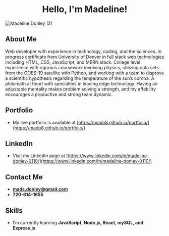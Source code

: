 <h1 align="center">Hello, I'm Madeline!</h1>

![Madeline Donley (2)](https://user-images.githubusercontent.com/88465484/137435745-96ce6aa8-e165-4924-a8ed-529e5634ea59.png)

## About Me

Web developer with experience in technology, coding, and the sciences. In progress certificate from University of Denver in full stack web technologies including HTML, CSS, JavaScript, and MERN stack. College level experience with rigorous coursework involving physics, utilizing data sets from the GOES-19 satellite with Python, and working with a team to disprove a scientific hypothesis regarding the temperature of the sun’s corona. A philomath at heart with specialties in leading edge technology. Having an adjustable mentality makes problem solving a strength, and my affability encourages a productive and strong team dynamic.

## Portfolio

- My live portfolio is available at [https://mado8.github.io/portfolio/](https://mado8.github.io/portfolio/)

## LinkedIn

- Visit my LinkedIn page at [https://www.linkedin.com/in/madeline-donley-0110/](https://www.linkedin.com/in/madeline-donley-0110/)
## Contact Me

- **mads.donley@gmail.com**
- **720-614-1655**

## Skills

- I’m currently learning **JavaScript, Node.js, React, mySQL, and Express.js**
